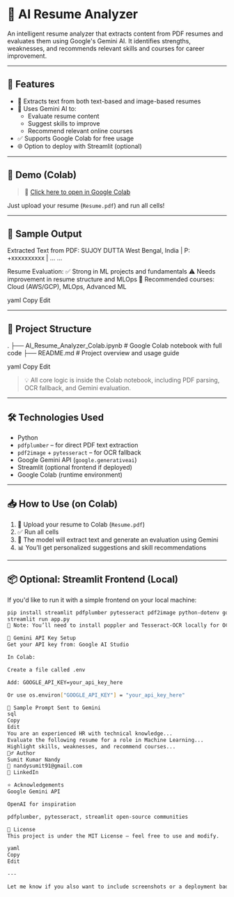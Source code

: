 # 🤖 AI Resume Analyzer

An intelligent resume analyzer that extracts content from PDF resumes and evaluates them using Google's Gemini AI. It identifies strengths, weaknesses, and recommends relevant skills and courses for career improvement.

---

## 📌 Features

- 📄 Extracts text from both text-based and image-based resumes
- 🧠 Uses Gemini AI to:
  - Evaluate resume content
  - Suggest skills to improve
  - Recommend relevant online courses
- ✅ Supports Google Colab for free usage
- 🌐 Option to deploy with Streamlit (optional)

---

## 🚀 Demo (Colab)

> 📎 [Click here to open in Google Colab](https://colab.research.google.com/)

Just upload your resume (`Resume.pdf`) and run all cells!

---

## 🧪 Sample Output

Extracted Text from PDF:
SUJOY DUTTA
West Bengal, India | P: +xxxxxxxxxx | ...
...

Resume Evaluation:
✅ Strong in ML projects and fundamentals
⚠️ Needs improvement in resume structure and MLOps
🎯 Recommended courses: Cloud (AWS/GCP), MLOps, Advanced ML

yaml
Copy
Edit

---

## 📂 Project Structure

.
├── AI_Resume_Analyzer_Colab.ipynb # Google Colab notebook with full code
├── README.md # Project overview and usage guide

yaml
Copy
Edit

> 💡 All core logic is inside the Colab notebook, including PDF parsing, OCR fallback, and Gemini evaluation.

---

## 🛠️ Technologies Used

- Python
- `pdfplumber` – for direct PDF text extraction
- `pdf2image` + `pytesseract` – for OCR fallback
- Google Gemini API (`google.generativeai`)
- Streamlit (optional frontend if deployed)
- Google Colab (runtime environment)

---

## 📥 How to Use (on Colab)

1. 📁 Upload your resume to Colab (`Resume.pdf`)
2. ✅ Run all cells
3. 🧠 The model will extract text and generate an evaluation using Gemini
4. 📊 You’ll get personalized suggestions and skill recommendations

---

## 📦 Optional: Streamlit Frontend (Local)

If you'd like to run it with a simple frontend on your local machine:

```bash
pip install streamlit pdfplumber pytesseract pdf2image python-dotenv google-generativeai
streamlit run app.py
🛑 Note: You’ll need to install poppler and Tesseract-OCR locally for OCR to work.

🔐 Gemini API Key Setup
Get your API key from: Google AI Studio

In Colab:

Create a file called .env

Add: GOOGLE_API_KEY=your_api_key_here

Or use os.environ["GOOGLE_API_KEY"] = "your_api_key_here"

🧠 Sample Prompt Sent to Gemini
sql
Copy
Edit
You are an experienced HR with technical knowledge...
Evaluate the following resume for a role in Machine Learning...
Highlight skills, weaknesses, and recommend courses...
🙋‍♂️ Author
Sumit Kumar Nandy
📧 nandysumit91@gmail.com
🔗 LinkedIn

⭐️ Acknowledgements
Google Gemini API

OpenAI for inspiration

pdfplumber, pytesseract, streamlit open-source communities

📃 License
This project is under the MIT License – feel free to use and modify.

yaml
Copy
Edit

---

Let me know if you also want to include screenshots or a deployment badge later!








